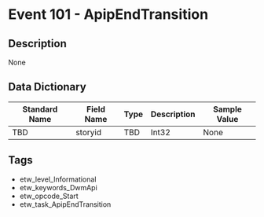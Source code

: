 # Event 101 - ApipEndTransition

## Description
None

## Data Dictionary
|Standard Name|Field Name|Type|Description|Sample Value|
|---|---|---|---|---|
|TBD|storyid|TBD|Int32|None|None|

## Tags
* etw_level_Informational
* etw_keywords_DwmApi
* etw_opcode_Start
* etw_task_ApipEndTransition